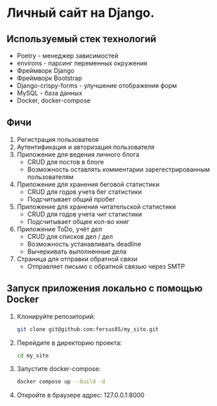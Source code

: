 # Личный сайт на Django. 

## Используемый стек технологий
- Poetry - менеджер зависимостей
- environs - парсинг переменных окружения
- Фреймворк Django
- Фреймворк Bootstrap
- Django-crispy-forms - улучшение отображения форм
- MySQL - база данных
- Docker, docker-compose

## Фичи
1. Регистрация пользователя
2. Аутентификация и авторизация пользователя
3. Приложение для ведения личного блога
      - CRUD для постов в блоге
      - Возможность оставлять комментарии зарегестрированным пользователям
4. Приложение для хранения беговой статистики
      - CRUD для годов учета бег статистики
      - Подсчитывает общий пробег
5. Приложение для хранения читательской статистики
      - CRUD для годов учета чит статистики
      - Подсчитывает общее кол-во книг
6. Приложение ToDo, учёт дел 
      - CRUD для списков дел / дел
      - Возможность устанавливать deadline
      - Вычеркивать выполненные дела
7. Страница для отправки обратной связи
      - Отправляет письмо с обратной связью через SMTP


## Запуск приложения локально с помощью Docker
1. Клонируйте репозиторий:
    ```bash
    git clone git@github.com:fersus85/my_site.git
    ```
2. Перейдите в директорию проекта:
    ```bash
    cd my_site
    ```
3. Запустите docker-compose:
    ```bash
    docker compose up --build -d
   ```
4. Откройте в браузере адрес: 127.0.0.1:8000
